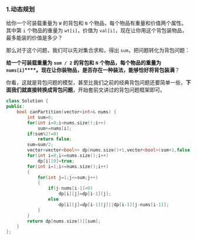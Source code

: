 ### 1.动态规划

给你一个可装载重量为 `W` 的背包和 `N` 个物品，每个物品有重量和价值两个属性。其中第 `i` 个物品的重量为 `wt[i]`，价值为 `val[i]`，现在让你用这个背包装物品，最多能装的价值是多少？

那么对于这个问题，我们可以先对集合求和，得出 `sum`，把问题转化为背包问题：

**给一个可装载重量为** **`sum / 2`** **的背包和** **`N`** **个物品，每个物品的重量为** **`nums[i]`****。现在让你装物品，是否存在一种装法，能够恰好将背包装满**？

你看，这就是背包问题的模型，甚至比我们之前的经典背包问题还要简单一些，**下面我们就直接转换成背包问题**，开始套前文讲过的背包问题框架即可。

```c++
class Solution {
public:
    bool canPartition(vector<int>& nums) {
        int sum=0;
        for(int i=0;i<nums.size();i++)
            sum+=nums[i];
        if(sum%2!=0)
            return false;
        sum=sum/2;
        vector<vector<bool>> dp(nums.size()+1,vector<bool>(sum+1,false));
        for(int i=0;i<=nums.size();i++)
            dp[i][0]=true;
        for(int i=1;i<=nums.size();i++)
        {
            for(int j=1;j<=sum;j++)
            {
                if(j-nums[i-1]<0)
                    dp[i][j]=dp[i-1][j];
                else
                    dp[i][j]=dp[i-1][j]||dp[i-1][j-nums[i-1]];
            }
        }
        return dp[nums.size()][sum];
    }
};
```

